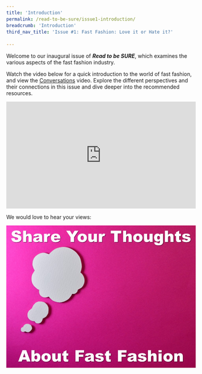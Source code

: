 ```yaml
---
title: 'Introduction'
permalink: /read-to-be-sure/issue1-introduction/
breadcrumb: 'Introduction'
third_nav_title: 'Issue #1: Fast Fashion: Love it or Hate it?'

---
```


Welcome to our inaugural issue of ***Read to be SURE***, which examines the various aspects of the fast fashion industry.

Watch the video below for a quick introduction to the world of fast fashion, and view the [Conversations](/read-to-be-sure/issue1-conversations/)  video. Explore the different perspectives and their connections in this issue  and dive deeper into the recommended resources.

<style>.embed-container { position: relative; padding-bottom: 56.25%; height: 0; overflow: hidden; max-width: 100%; } .embed-container iframe, .embed-container object, .embed-container embed { position: absolute; top: 0; left: 0; width: 100%; height: 100%; }</style><div class='embed-container'>
<iframe width="560" height="315" src="https://www.youtube.com/embed/8PGHmnDTv3I" title="YouTube video player" frameborder="0" allow="accelerometer; autoplay; clipboard-write; encrypted-media; gyroscope; picture-in-picture" allowfullscreen></iframe></div>



We would love to hear your views:

<a href="https://forms.gle/ZuAp1CsG2mRdG6KM7">![](/images/rtbs1-poll.jpg)</a>

